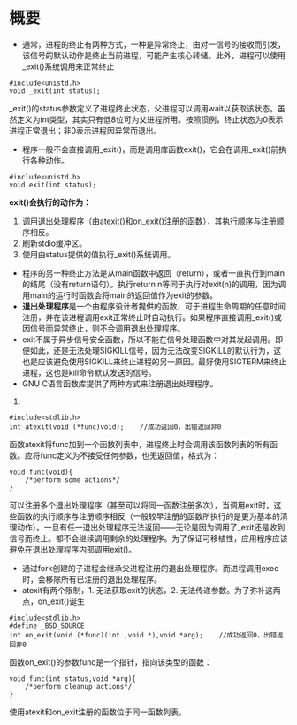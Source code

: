 # 概要
- 通常，进程的终止有两种方式，一种是异常终止，由对一信号的接收而引发，该信号的默认动作是终止当前进程，可能产生核心转储。此外，进程可以使用_exit()系统调用来正常终止
```
#include<unistd.h>
void _exit(int status);
```
\_exit()的status参数定义了进程终止状态，父进程可以调用wait以获取该状态。虽然定义为int类型，其实只有低8位可为父进程所用。按照惯例，终止状态为0表示进程正常退出；非0表示进程因异常而退出。
- 程序一般不会直接调用_exit()，而是调用库函数exit()，它会在调用_exit()前执行各种动作。
```
#include<unistd.h>
void exit(int status);
```
**exit()会执行的动作为：**
1. 调用退出处理程序（由atexit()和on_exit()注册的函数），其执行顺序与注册顺序相反。
2. 刷新stdio缓冲区。
3. 使用由status提供的值执行_exit()系统调用。
- 程序的另一种终止方法是从main函数中返回（return），或者一直执行到main的结尾（没有return语句）。执行return n等同于执行对exit(n)的调用，因为调用main的运行时函数会将main的返回值作为exit的参数。
- **退出处理程序**是一个由程序设计者提供的函数，可于进程生命周期的任意时间注册，并在该进程调用exit正常终止时自动执行。如果程序直接调用_exit()或因信号而异常终止，则不会调用退出处理程序。
- exit不属于异步信号安全函数，所以不能在信号处理函数中对其发起调用。即便如此，还是无法处理SIGKILL信号，因为无法改变SIGKILL的默认行为，这也是应该避免使用SIGKILL来终止进程的另一原因。最好使用SIGTERM来终止进程，这也是kill命令默认发送的信号。
- GNU C语言函数库提供了两种方式来注册退出处理程序。
1. 
```
#include<stdlib.h>
int atexit(void (*func)void);    //成功返回0，出错返回非0
```
函数atexit将func加到一个函数列表中，进程终止时会调用该函数列表的所有函数。应将func定义为不接受任何参数，也无返回值，格式为：
```
void func(void){
	/*perform some actions*/
}
```
可以注册多个退出处理程序（甚至可以将同一函数注册多次），当调用exit时，这些函数的执行顺序与注册顺序相反（一般较早注册的函数所执行的是更为基本的清理动作）。一旦有任一退出处理程序无法返回——无论是因为调用了_exit还是收到信号而终止。都不会继续调用剩余的处理程序。为了保证可移植性，应用程序应该避免在退出处理程序内部调用exit()。
- 通过fork创建的子进程会继承父进程注册的退出处理程序。而进程调用exec时，会移除所有已注册的退出处理程序。
- atexit有两个限制，1. 无法获取exit的状态，2. 无法传递参数。为了弥补这两点，on_exit()诞生
```
#include<stdlib.h>
#define _BSD_SOURCE
int on_exit(void (*func)(int ,void *),void *arg);    //成功返回0，出错返回非0
```
函数on_exit()的参数func是一个指针，指向该类型的函数：
```
void func(int status,void *arg){
	/*perform cleanup actions*/
}
```
使用atexit和on_exit注册的函数位于同一函数列表。
